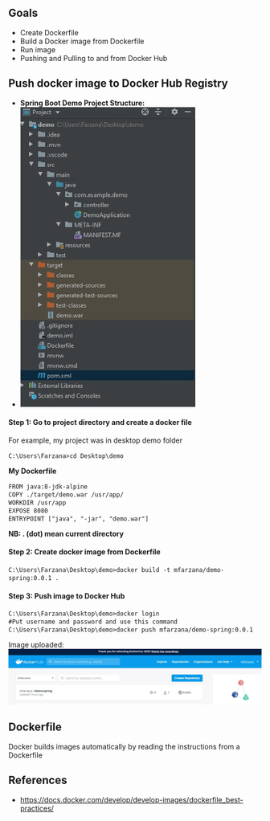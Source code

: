 ## Goals
- Create Dockerfile 
- Build a Docker image from Dockerfile
- Run image
- Pushing and Pulling to and from Docker Hub

## Push docker image to Docker Hub Registry
- **Spring Boot Demo Project Structure:**
- ![enter image description here](https://github.com/Mfarzana/docker-learning/blob/master/images/demo-project-structure.jpg)
#### Step 1: Go to project directory and create a docker file 
 For example, my project was in desktop demo folder
  ```
  C:\Users\Farzana>cd Desktop\demo
  ```
  **My  Dockerfile** 
	
	FROM java:8-jdk-alpine
	COPY ./target/demo.war /usr/app/
	WORKDIR /usr/app
	EXPOSE 8080
	ENTRYPOINT ["java", "-jar", "demo.war"]
	
 **NB:  . (dot) mean current directory** 
####  Step 2: Create docker image from Dockerfile
 ```
 C:\Users\Farzana\Desktop\demo>docker build -t mfarzana/demo-spring:0.0.1 . 
 ```

#### Step 3: Push image to Docker Hub
```
C:\Users\Farzana\Desktop\demo>docker login 
#Put username and password and use this command
C:\Users\Farzana\Desktop\demo>docker push mfarzana/demo-spring:0.0.1
 ```
 Image  uploaded: ![](https://github.com/Mfarzana/docker-learning/blob/master/images/demo-spring-dockerhub.jpg)
  


## Dockerfile
Docker builds images automatically by reading the instructions from a Dockerfile


## References
- https://docs.docker.com/develop/develop-images/dockerfile_best-practices/

<!--stackedit_data:
eyJoaXN0b3J5IjpbLTMzMjYzNjI3MiwtNTgyOTE2Mjg2LDEzNz
cyMzIzODAsMTcwMDg1OTc5MywtMTYyMDAxMjQ0NCw2MjA3Mjk5
MDYsMTM1MTE2Mjc4OSwxMDMyMTEyNzUzLC0xMTAzMDc0Njc3LC
03NzE3MDQzODgsLTIwOTYzMjI4MzYsMTM3MzEwMDY1NiwtMjEx
NDE0NzcwMiw4MTI2ODczOTYsNzU2NzU2MTk3LC0yMDczODAyMz
E2LDEyNDg0MDQ5ODMsNjIzMDQwNjMzLDgxNDA5NTk5NiwxMjM4
NTQ2NzZdfQ==
-->